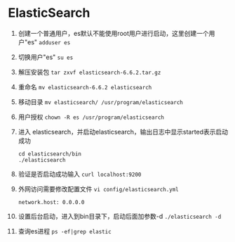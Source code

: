 # ElasticSearch

1. 创建一个普通用户，es默认不能使用root用户进行启动，这里创建一个用户"es"  `adduser es`

2. 切换用户"es" `su es`

3. 解压安装包  `tar zxvf elasticsearch-6.6.2.tar.gz`

4. 重命名 `mv elasticsearch-6.6.2 elasticsearch`

5. 移动目录 `mv elasticsearch/ /usr/program/elasticsearch`

6. 用户授权 `chown -R es /usr/program/elasticsearch`

7. 进入 elasticsearch，并启动elasticsearch，输出日志中显示started表示启动成功

    ```shell
    cd elasticsearch/bin
    ./elasticsearch
    ```

8. 验证是否启动成功输入 `curl localhost:9200`

9. 外网访问需要修改配置文件 `vi config/elasticsearch.yml`

    ```shell
    network.host: 0.0.0.0
    ```

10. 设置后台启动，进入到bin目录下，启动后面加参数-d `./elasticsearch -d`

11. 查询es进程 `ps -ef|grep elastic`
